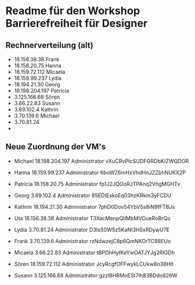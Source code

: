 # Readme für den Workshop Barrierefreiheit für Designer

## Rechnerverteilung (alt)
 - 18.156.38.38 Frank
 - 18.158.20.75 Hanna
 - 18.159.72.112 Micaela
 - 18.159.99.237 Lydia
 - 18.194.21.30 Georg
 - 18.198.204.197 Patricia
 - 3.125.166.68 Sören
 - 3.66.22.83 Susann
 - 3.69.102.4 Kathrin
 - 3.70.139.6 Michael
 - 3.70.81.24
 - 
## Neue Zuordnung der VM's
- Michael            18.198.204.197  Administrator   vXuCRvPIcSUDFGRDbKiZWQDOR

- Hanna 18.159.99.237    Administrator   6boWZ6mHxVhdHnJZZbhNUKX2P

- Patricia     18.158.20.75      Administrator   fp1J2JQOoRJTPAnq2VhgMGHTv

- Georg            3.69.102.4           Administrator   85EDIEskoEq03hzKRkm3yFCDU

- Kathrin 18.194.21.30       Administrator   7phD0Dov54YbV5s8iN9fFTBJs

- Uta   18.156.38.38       Administrator   T3XacMenpQIlMbMVOueRoBrQo

- Lydia    3.70.81.24           Administrator   D3IsS0W5z5KaNl3H5xRDywU7E

- Frank       3.70.139.6           Administrator   rzNdwzejC8p6QmNKOrTC98EUo

- Micaela           3.66.22.83           Administrator   tBPDhHytKeYwOATJYJg2RlGDh

- Sören       18.159.72.112    Administrator   JcyRcgfOFFwykLCUkw8o38Hlt

- Susann 3.125.166.68       Administrator   gzzl8HRMoESt7Ih83BDdo826W